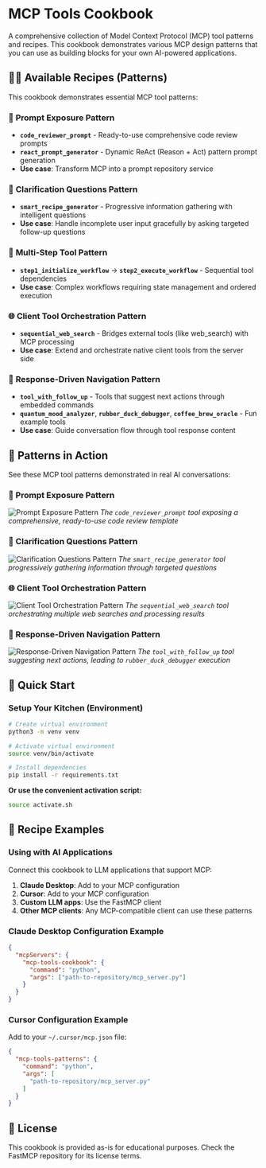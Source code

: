 # MCP Tools Cookbook

A comprehensive collection of Model Context Protocol (MCP) tool patterns and recipes. This cookbook demonstrates various MCP design patterns that you can use as building blocks for your own AI-powered applications.

## 🧑‍🍳 Available Recipes (Patterns)

This cookbook demonstrates essential MCP tool patterns:

### 🎯 **Prompt Exposure Pattern**
- **`code_reviewer_prompt`** - Ready-to-use comprehensive code review prompts
- **`react_prompt_generator`** - Dynamic ReAct (Reason + Act) pattern prompt generation
- **Use case**: Transform MCP into a prompt repository service

### 🤔 **Clarification Questions Pattern**
- **`smart_recipe_generator`** - Progressive information gathering with intelligent questions
- **Use case**: Handle incomplete user input gracefully by asking targeted follow-up questions

### 🔄 **Multi-Step Tool Pattern**
- **`step1_initialize_workflow`** → **`step2_execute_workflow`** - Sequential tool dependencies
- **Use case**: Complex workflows requiring state management and ordered execution

### 🌐 **Client Tool Orchestration Pattern**
- **`sequential_web_search`** - Bridges external tools (like web_search) with MCP processing
- **Use case**: Extend and orchestrate native client tools from the server side

### 🎲 **Response-Driven Navigation Pattern**
- **`tool_with_follow_up`** - Tools that suggest next actions through embedded commands
- **`quantum_mood_analyzer`**, **`rubber_duck_debugger`**, **`coffee_brew_oracle`** - Fun example tools
- **Use case**: Guide conversation flow through tool response content

## 📸 Patterns in Action

See these MCP tool patterns demonstrated in real AI conversations:

### 🎯 Prompt Exposure Pattern
![Prompt Exposure Pattern](screenshots/prompt_exposure_tool_pattern.png)
*The `code_reviewer_prompt` tool exposing a comprehensive, ready-to-use code review template*

### 🤔 Clarification Questions Pattern
![Clarification Questions Pattern](screenshots/clarification_questions_pattern.png)
*The `smart_recipe_generator` tool progressively gathering information through targeted questions*

### 🌐 Client Tool Orchestration Pattern
![Client Tool Orchestration Pattern](screenshots/client_tool_orchestration_pattern.png)
*The `sequential_web_search` tool orchestrating multiple web searches and processing results*

### 🎲 Response-Driven Navigation Pattern
![Response-Driven Navigation Pattern](screenshots/response_driven_tool_navigation_pattern.png)
*The `tool_with_follow_up` tool suggesting next actions, leading to `rubber_duck_debugger` execution*

## 🚀 Quick Start

### Setup Your Kitchen (Environment)

```bash
# Create virtual environment
python3 -m venv venv

# Activate virtual environment
source venv/bin/activate

# Install dependencies
pip install -r requirements.txt
```

**Or use the convenient activation script:**
```bash
source activate.sh
```


## 📖 Recipe Examples

### Using with AI Applications

Connect this cookbook to LLM applications that support MCP:

1. **Claude Desktop**: Add to your MCP configuration
2. **Cursor**: Add to your MCP configuration
3. **Custom LLM apps**: Use the FastMCP client
4. **Other MCP clients**: Any MCP-compatible client can use these patterns

### Claude Desktop Configuration Example

```json
{
  "mcpServers": {
    "mcp-tools-cookbook": {
      "command": "python",
      "args": ["path-to-repository/mcp_server.py"]
    }
  }
}
```

### Cursor Configuration Example

Add to your `~/.cursor/mcp.json` file:

```json
{
  "mcp-tools-patterns": {
    "command": "python",
    "args": [
      "path-to-repository/mcp_server.py"
    ]
  }
}
```

## 📝 License

This cookbook is provided as-is for educational purposes. Check the FastMCP repository for its license terms.
